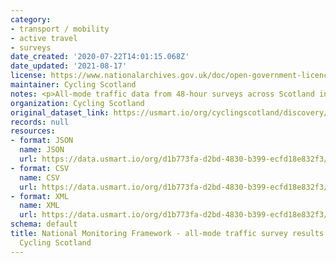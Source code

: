```yaml
---
category:
- transport / mobility
- active travel
- surveys
date_created: '2020-07-22T14:01:15.068Z'
date_updated: '2021-08-17'
license: https://www.nationalarchives.gov.uk/doc/open-government-licence/version/3/
maintainer: Cycling Scotland
notes: <p>All-mode traffic data from 48-hour surveys across Scotland in May 2017</p>
organization: Cycling Scotland
original_dataset_link: https://usmart.io/org/cyclingscotland/discovery/discovery-view-detail/2fe0e496-9f15-401e-9be4-9006c0494fe6
records: null
resources:
- format: JSON
  name: JSON
  url: https://data.usmart.io/org/d1b773fa-d2bd-4830-b399-ecfd18e832f3/resource?resourceGUID=4e16a09d-cdf0-4f3f-b391-a1c5324b3338
- format: CSV
  name: CSV
  url: https://data.usmart.io/org/d1b773fa-d2bd-4830-b399-ecfd18e832f3/resource?resourceGUID=04c3987d-bf0a-474a-8ef7-f65ed54c4272
- format: XML
  name: XML
  url: https://data.usmart.io/org/d1b773fa-d2bd-4830-b399-ecfd18e832f3/resource?resourceGUID=c570a1a8-e2bb-4b69-be1d-13c35c4327dd
schema: default
title: National Monitoring Framework - all-mode traffic survey results May 2017 -
  Cycling Scotland
---
```

